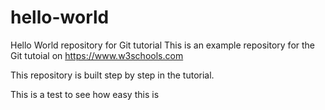 # hello-world
Hello World repository for Git tutorial
This is an example repository for the Git tutoial on https://www.w3schools.com

This repository is built step by step in the tutorial.

  This is a test to see how easy this is
